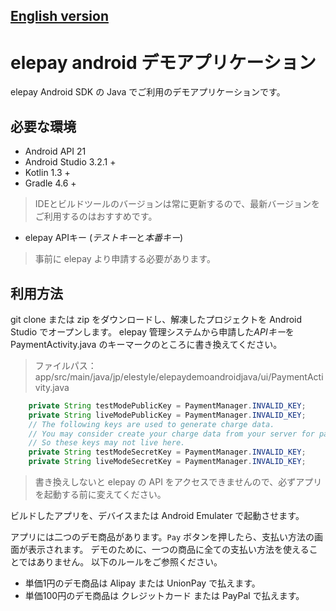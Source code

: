 ## [English version](https://github.com/elestyle/elepay-android-demo-java/blob/master/README.en.md)

# elepay android デモアプリケーション

elepay Android SDK の Java でご利用のデモアプリケーションです。

## 必要な環境

* Android API 21
* Android Studio 3.2.1 +
* Kotlin 1.3 +
* Gradle 4.6 +

> IDEとビルドツールのバージョンは常に更新するので、最新バージョンをご利用するのはおすすめです。

* elepay APIキー (*テストキー*と*本番キー*)
> 事前に elepay より申請する必要があります。

## 利用方法

git clone または zip をダウンロードし、解凍したプロジェクトを Android Studio でオープンします。
elepay 管理システムから申請した*APIキー*を PaymentActivity.java のキーマークのところに書き換えてください。

> ファイルパス：app/src/main/java/jp/elestyle/elepaydemoandroidjava/ui/PaymentActivity.java

``` java
    private String testModePublicKey = PaymentManager.INVALID_KEY;
    private String liveModePublicKey = PaymentManager.INVALID_KEY;
    // The following keys are used to generate charge data.
    // You may consider create your charge data from your server for payment management.
    // So these keys may not live here.
    private String testModeSecretKey = PaymentManager.INVALID_KEY;
    private String liveModeSecretKey = PaymentManager.INVALID_KEY;
```

> 書き換えしないと elepay の API をアクセスできませんので、必ずアプリを起動する前に変えてください。

ビルドしたアプリを、デバイスまたは Android Emulater で起動させます。

アプリには二つのデモ商品があります。```Pay``` ボタンを押したら、支払い方法の画面が表示されます。
デモのために、一つの商品に全ての支払い方法を使えることではありません。
以下のルールをご参照ください。

* 単価1円のデモ商品は Alipay または UnionPay で払えます。
* 単価100円のデモ商品は クレジットカード または PayPal で払えます。
